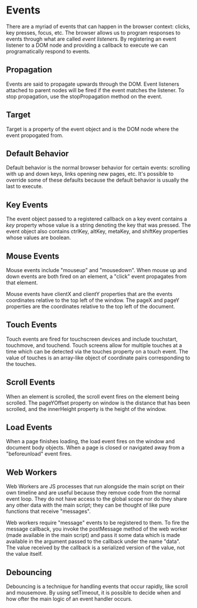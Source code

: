 # Events

There are a myriad of events that can happen in the browser context: clicks, key presses, focus, etc. The browser allows us to program responses to events through what are called _event listeners_. By registering an event listener to a DOM node and providing a callback to execute we can programatically respond to events.

## Propagation

Events are said to propagate upwards through the DOM. Event listeners attached to parent nodes will be fired if the event matches the listener. To stop propagation, use the stopPropagation method on the event.

## Target

Target is a property of the event object and is the DOM node where the event propogated from.

## Default Behavior

Default behavior is the normal browser behavior for certain events: scrolling with up and down keys, links opening new pages, etc. It's possible to override some of these defaults because the default behavior is usually the last to execute.

## Key Events

The event object passed to a registered callback on a key event contains a _key_ property whose value is a string denoting the key that was pressed. The event object also contains ctrlKey, altKey, metaKey, and shiftKey properties whose values are boolean.

## Mouse Events

Mouse events include "mouseup" and "mousedown". When mouse up and down events are both fired on an element, a "click" event propagates from that element.

Mouse events have clientX and clientY properties that are the events coordinates relative to the top left of the window. The pageX and pageY properties are the coordinates relative to the top left of the document.

## Touch Events

Touch events are fired for touchscreen devices and include touchstart, touchmove, and touchend. Touch screens allow for multiple touches at a time which can be detected via the touches property on a touch event. The value of touches is an array-like object of coordinate pairs corresponding to the touches.

## Scroll Events

When an element is scrolled, the scroll event fires on the element being scrolled. The pageYOffset property on window is the distance that has been scrolled, and the innerHeight property is the height of the window.

## Load Events

When a page finishes loading, the load event fires on the window and document body objects. When a page is closed or navigated away from a "beforeunload" event fires.

## Web Workers

Web Workers are JS processes that run alongside the main script on their own timeline and are useful because they remove code from the normal event loop. They do not have access to the global scope nor do they share any other data with the main script; they can be thought of like pure functions that receive "messages".

Web workers require "message" events to be registered to them. To fire the message callback, you invoke the postMessage method of the web worker (made available in the main script) and pass it some data which is made available in the argument passed to the callback under the name "data". The value received by the callback is a serialized version of the value, not the value itself.

## Debouncing

Debouncing is a technique for handling events that occur rapidly, like scroll and mousemove. By using setTimeout, it is possible to decide when and how ofter the main logic of an event handler occurs.
